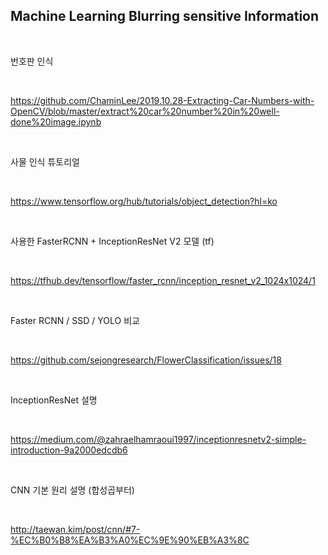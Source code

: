 <h2> Machine Learning Blurring sensitive Information </h2>

<br/>

번호판 인식

<br/>

https://github.com/ChaminLee/2019.10.28-Extracting-Car-Numbers-with-OpenCV/blob/master/extract%20car%20number%20in%20well-done%20image.ipynb

<br/>

사물 인식 튜토리얼

<br/>

https://www.tensorflow.org/hub/tutorials/object_detection?hl=ko

<br/>

사용한 FasterRCNN + InceptionResNet V2 모델 (tf)

<br/>

https://tfhub.dev/tensorflow/faster_rcnn/inception_resnet_v2_1024x1024/1

<br/>

Faster RCNN / SSD / YOLO 비교 

<br/>

https://github.com/sejongresearch/FlowerClassification/issues/18

<br/>

InceptionResNet 설명

<br/>

https://medium.com/@zahraelhamraoui1997/inceptionresnetv2-simple-introduction-9a2000edcdb6

<br/>

CNN 기본 원리 설명 (합성곱부터)

<br/>

http://taewan.kim/post/cnn/#7-%EC%B0%B8%EA%B3%A0%EC%9E%90%EB%A3%8C
